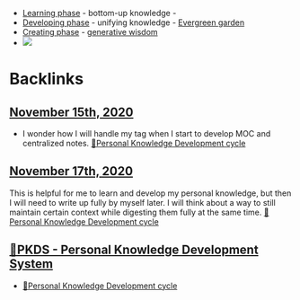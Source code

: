 - [Learning phase](<Learning phase.md>) - bottom-up knowledge - 
- [Developing phase](<Developing phase.md>) - unifying knowledge - [Evergreen garden](<Evergreen garden.md>)
- [Creating phase](<Creating phase.md>) - [generative wisdom](<generative wisdom.md>) 
- ![](https://lh3.googleusercontent.com/1L_MmlANS1C1udaKIphivBf_Bab1ZWhKDAAK7CFwnXSfop28seCjTNCqZaUc1_ABXKIO6K5uSUj9tD2M856Kzteh16tjO0rJzRjJEn7pEtXIEm3edepsbfWcmSwWD-5lHHxF2nxTvZyaTZWrfmZZmnC7kVIyl84M7pmJKMFdNZrooNB7f9nhVRb8LgLtFsl0ukS2e0jGssT5TpA5fKOT7xRoQJGNs7wxHEuucVnbmL4ZqMdAtoduG3EJriIcPMOEy4hP5vKAK1GcaThbSz4oUViZ6FiF0QtWiUOBcpX3PTGass-fyvEo6xuSOxX2QAvn_Q9HpsU0MMrXjXaS1lrfyI2IkPywZ6AnMXA1dVE256tFh7g_AXXS6nwfguYJQVaNqiJKtDEL5aiGjQaHMbYY2SIjaU9HhDzJvM4YQn-vR0gtOkXYQPclgpTF6LwiEZLV2PRWhpN2k0EQXKk8mcHnbK-TuSKT4genTRPsos7HMD7razzmhX6WmB3eZsM8cLNSzxERrsmrrPdSNMj9ZTYSMoBP7KJWY7ly_cxki8BxoUXOHhx4KgQYkRg1jwL7IB2S-9BN_n2M2EDtPETAWNLqxgNjTAWOHptX2j8xgg-tCSdSRuLaL2x37BdW3ibZ2lNH3X_b-ZEf77wuC7JUTVwXRJ-7T2LNMDWliIF6itxJoxtmD9pJvTAs3GlyWrvBmA=w687-h915-no?authuser=0)

# Backlinks
## [November 15th, 2020](<November 15th, 2020.md>)
- I wonder how I will handle my tag when I start to develop MOC and centralized notes. [🌱Personal Knowledge Development cycle  ](<🌱Personal Knowledge Development cycle  .md>)

## [November 17th, 2020](<November 17th, 2020.md>)
This is helpful for me to learn and develop my personal knowledge, but then I will need to write up fully by myself later. I will think about a way to still maintain certain context while digesting them fully at the same time. [🌱Personal Knowledge Development cycle  ](<🌱Personal Knowledge Development cycle  .md>)

## [🌲PKDS - Personal Knowledge Development System ](<🌲PKDS - Personal Knowledge Development System .md>)
- [🌱Personal Knowledge Development cycle  ](<🌱Personal Knowledge Development cycle  .md>)

